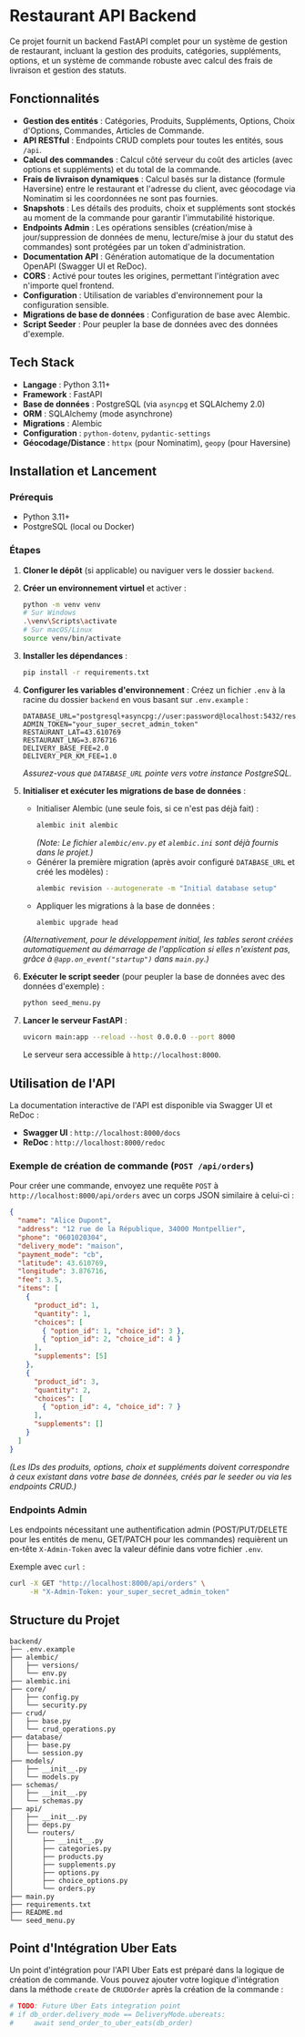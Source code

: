 # Restaurant API Backend

Ce projet fournit un backend FastAPI complet pour un système de gestion de restaurant, incluant la gestion des produits, catégories, suppléments, options, et un système de commande robuste avec calcul des frais de livraison et gestion des statuts.

## Fonctionnalités

- **Gestion des entités** : Catégories, Produits, Suppléments, Options, Choix d'Options, Commandes, Articles de Commande.
- **API RESTful** : Endpoints CRUD complets pour toutes les entités, sous `/api`.
- **Calcul des commandes** : Calcul côté serveur du coût des articles (avec options et suppléments) et du total de la commande.
- **Frais de livraison dynamiques** : Calcul basés sur la distance (formule Haversine) entre le restaurant et l'adresse du client, avec géocodage via Nominatim si les coordonnées ne sont pas fournies.
- **Snapshots** : Les détails des produits, choix et suppléments sont stockés au moment de la commande pour garantir l'immutabilité historique.
- **Endpoints Admin** : Les opérations sensibles (création/mise à jour/suppression de données de menu, lecture/mise à jour du statut des commandes) sont protégées par un token d'administration.
- **Documentation API** : Génération automatique de la documentation OpenAPI (Swagger UI et ReDoc).
- **CORS** : Activé pour toutes les origines, permettant l'intégration avec n'importe quel frontend.
- **Configuration** : Utilisation de variables d'environnement pour la configuration sensible.
- **Migrations de base de données** : Configuration de base avec Alembic.
- **Script Seeder** : Pour peupler la base de données avec des données d'exemple.

## Tech Stack

- **Langage** : Python 3.11+
- **Framework** : FastAPI
- **Base de données** : PostgreSQL (via `asyncpg` et SQLAlchemy 2.0)
- **ORM** : SQLAlchemy (mode asynchrone)
- **Migrations** : Alembic
- **Configuration** : `python-dotenv`, `pydantic-settings`
- **Géocodage/Distance** : `httpx` (pour Nominatim), `geopy` (pour Haversine)

## Installation et Lancement

### Prérequis

- Python 3.11+
- PostgreSQL (local ou Docker)

### Étapes

1.  **Cloner le dépôt** (si applicable) ou naviguer vers le dossier `backend`.

2.  **Créer un environnement virtuel** et activer :
    ```bash
    python -m venv venv
    # Sur Windows
    .\venv\Scripts\activate
    # Sur macOS/Linux
    source venv/bin/activate
    ```

3.  **Installer les dépendances** :
    ```bash
    pip install -r requirements.txt
    ```

4.  **Configurer les variables d'environnement** :
    Créez un fichier `.env` à la racine du dossier `backend` en vous basant sur `.env.example` :
    ```
    DATABASE_URL="postgresql+asyncpg://user:password@localhost:5432/restaurant_db"
    ADMIN_TOKEN="your_super_secret_admin_token"
    RESTAURANT_LAT=43.610769
    RESTAURANT_LNG=3.876716
    DELIVERY_BASE_FEE=2.0
    DELIVERY_PER_KM_FEE=1.0
    ```
    *Assurez-vous que `DATABASE_URL` pointe vers votre instance PostgreSQL.*

5.  **Initialiser et exécuter les migrations de base de données** :
    *   Initialiser Alembic (une seule fois, si ce n'est pas déjà fait) :
        ```bash
        alembic init alembic
        ```
        *(Note: Le fichier `alembic/env.py` et `alembic.ini` sont déjà fournis dans le projet.)*
    *   Générer la première migration (après avoir configuré `DATABASE_URL` et créé les modèles) :
        ```bash
        alembic revision --autogenerate -m "Initial database setup"
        ```
    *   Appliquer les migrations à la base de données :
        ```bash
        alembic upgrade head
        ```
    *(Alternativement, pour le développement initial, les tables seront créées automatiquement au démarrage de l'application si elles n'existent pas, grâce à `@app.on_event("startup")` dans `main.py`.)*

6.  **Exécuter le script seeder** (pour peupler la base de données avec des données d'exemple) :
    ```bash
    python seed_menu.py
    ```

7.  **Lancer le serveur FastAPI** :
    ```bash
    uvicorn main:app --reload --host 0.0.0.0 --port 8000
    ```
    Le serveur sera accessible à `http://localhost:8000`.

## Utilisation de l'API

La documentation interactive de l'API est disponible via Swagger UI et ReDoc :
- **Swagger UI** : `http://localhost:8000/docs`
- **ReDoc** : `http://localhost:8000/redoc`

### Exemple de création de commande (`POST /api/orders`)

Pour créer une commande, envoyez une requête `POST` à `http://localhost:8000/api/orders` avec un corps JSON similaire à celui-ci :

```json
{
  "name": "Alice Dupont",
  "address": "12 rue de la République, 34000 Montpellier",
  "phone": "0601020304",
  "delivery_mode": "maison",
  "payment_mode": "cb",
  "latitude": 43.610769,          
  "longitude": 3.876716,
  "fee": 3.5,                     
  "items": [
    {
      "product_id": 1,
      "quantity": 1,
      "choices": [
        { "option_id": 1, "choice_id": 3 },
        { "option_id": 2, "choice_id": 4 }
      ],
      "supplements": [5]
    },
    {
      "product_id": 3,
      "quantity": 2,
      "choices": [
        { "option_id": 4, "choice_id": 7 }
      ],
      "supplements": []
    }
  ]
}
```
*(Les IDs des produits, options, choix et suppléments doivent correspondre à ceux existant dans votre base de données, créés par le seeder ou via les endpoints CRUD.)*

### Endpoints Admin

Les endpoints nécessitant une authentification admin (POST/PUT/DELETE pour les entités de menu, GET/PATCH pour les commandes) requièrent un en-tête `X-Admin-Token` avec la valeur définie dans votre fichier `.env`.

Exemple avec `curl` :
```bash
curl -X GET "http://localhost:8000/api/orders" \
     -H "X-Admin-Token: your_super_secret_admin_token"
```

## Structure du Projet

```
backend/
├── .env.example
├── alembic/
│   ├── versions/
│   └── env.py
├── alembic.ini
├── core/
│   ├── config.py
│   └── security.py
├── crud/
│   ├── base.py
│   └── crud_operations.py
├── database/
│   ├── base.py
│   └── session.py
├── models/
│   ├── __init__.py
│   └── models.py
├── schemas/
│   ├── __init__.py
│   └── schemas.py
├── api/
│   ├── __init__.py
│   ├── deps.py
│   └── routers/
│       ├── __init__.py
│       ├── categories.py
│       ├── products.py
│       ├── supplements.py
│       ├── options.py
│       ├── choice_options.py
│       └── orders.py
├── main.py
├── requirements.txt
├── README.md
└── seed_menu.py
```

## Point d'Intégration Uber Eats

Un point d'intégration pour l'API Uber Eats est préparé dans la logique de création de commande. Vous pouvez ajouter votre logique d'intégration dans la méthode `create` de `CRUDOrder` après la création de la commande :

```python
# TODO: Future Uber Eats integration point
# if db_order.delivery_mode == DeliveryMode.ubereats:
#     await send_order_to_uber_eats(db_order)
```